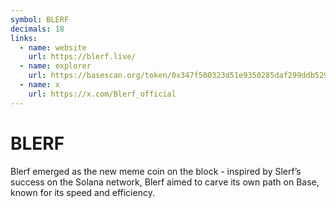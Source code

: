 ```yaml
---
symbol: BLERF
decimals: 18
links:
  - name: website
    url: https://blerf.live/
  - name: explorer
    url: https://basescan.org/token/0x347f500323d51e9350285daf299ddb529009e6ae
  - name: x
    url: https://x.com/Blerf_official
---
```


# BLERF

Blerf emerged as the new meme coin on the block - inspired by Slerf’s success on the Solana network, Blerf aimed to carve its own path on Base, known for its speed and efficiency.
